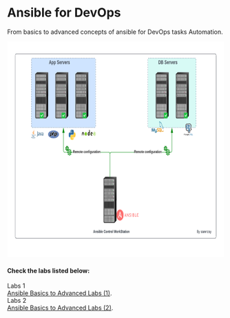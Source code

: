 # Ansible for DevOps
From basics to advanced concepts of ansible for DevOps tasks Automation.

<p align="center">

<img width="100%" height="500" src="/General-architecture/Ansible.png" alt="Ansible-Automation">

#### Check the labs listed below:
Labs 1  
[Ansible Basics to Advanced Labs (1)](/1-Ansible-Labs/).  
Labs 2  
[Ansible Basics to Advanced Labs (2)](/2-Ansible-Labs/).  